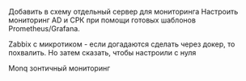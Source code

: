 Добавить в схему отдельный сервер для мониторинга
Настроить мониторинг AD и СРК при помощи готовых шаблонов Prometheus/Grafana.

Zabbix с микротиком - если догадаются сделать через докер, то похвалить. Но затем сказать, чтобы настроили с нуля

Monq зонтичный мониторинг